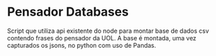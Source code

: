 # Pensador Databases
Script que utiliza api existente do node para montar base de dados csv contendo frases do pensador da UOL.
A base é montada, uma vez capturados os jsons, no python com uso de Pandas.
